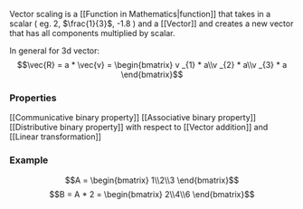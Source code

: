 Vector scaling is a [[Function in Mathematics|function]] that takes in a scalar ( eg. 2, $\frac{1}{3}$, -1.8 ) and a [[Vector]] and creates a new vector that has all components multiplied by scalar.

In general for 3d vector:
$$\vec{R} = a * \vec{v} = \begin{bmatrix} v _{1} * a\\v _{2} * a\\v _{3} * a \end{bmatrix}$$

### Properties
[[Communicative binary property]]
[[Associative binary property]]
[[Distributive binary property]] with respect to [[Vector addition]] and [[Linear transformation]]

### Example

$$A = \begin{bmatrix} 1\\2\\3 \end{bmatrix}$$
$$B = A * 2 = \begin{bmatrix} 2\\4\\6 \end{bmatrix}$$